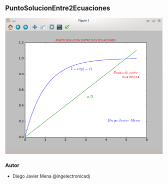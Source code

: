 ## PuntoSolucionEntre2Ecuaciones
![grafo3](https://github.com/ingelectronicadj/FisicaConPython/blob/master/FisicaCuantica/PuntoSolucionEntre2Ecuaciones/salidaGrafica.png?raw=true "grafo3")


### Autor 
* Diego Javier Mena @ingelectronicadj 
